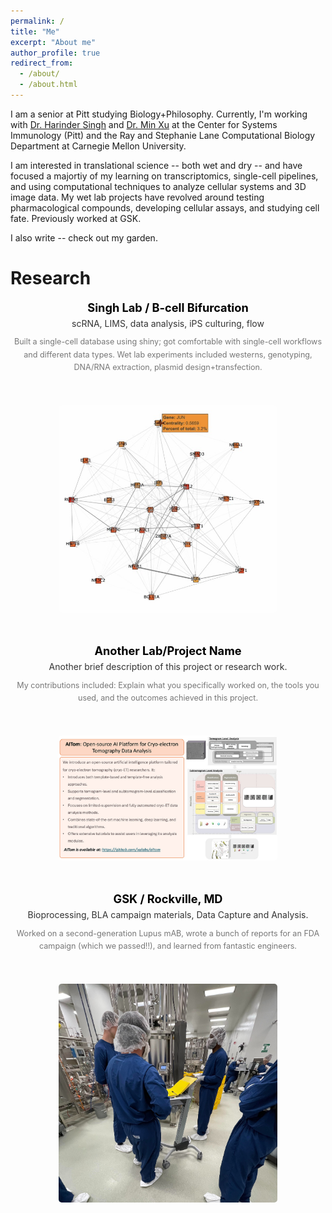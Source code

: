 ```yaml
---
permalink: /
title: "Me"
excerpt: "About me"
author_profile: true
redirect_from: 
  - /about/
  - /about.html
---
```


I am a senior at Pitt studying Biology+Philosophy. Currently, I'm working with [Dr. Harinder Singh](https://scholar.google.com/citations?user=lwaeuvkAAAAJ&hl=en) and [Dr. Min Xu](https://xulabs.github.io/min-xu/) at the Center for Systems Immunology (Pitt) and the Ray and Stephanie Lane Computational Biology Department at Carnegie Mellon University. 

I am interested in translational science -- both wet and dry -- and have focused a majortiy of my learning on transcriptomics, single-cell pipelines, and using computational techniques to analyze cellular systems and 3D image data. My wet lab projects have revolved around testing pharmacological compounds, developing cellular assays, and studying cell fate. Previously worked at GSK.

I also write -- check out my garden. 

# Research

<div class="content">
    <div class="text-container">
        <h3>Singh Lab / B-cell Bifurcation</h3>
        <p class="project-brief"> scRNA, LIMS, data analysis, iPS culturing, flow</p>
        <p class="project-details">Built a single-cell database using shiny; got comfortable with single-cell workflows and different data types. Wet lab experiments included westerns, genotyping, DNA/RNA extraction, plasmid design+transfection.</p>
    </div>
    <img class="project-image" src="images/project1.jpg" alt="Project 1 Image">
</div>

<div class="content">
    <div class="text-container">
        <h3>Another Lab/Project Name</h3>
        <p class="project-brief">Another brief description of this project or research work.</p>
        <p class="project-details">My contributions included: Explain what you specifically worked on, the tools you used, and the outcomes achieved in this project.</p>
    </div>
    <img class="project-image" src="images/project2.jpg" alt="Project 2 Image">
</div>

<div class="content">
    <div class="text-container">
        <h3>GSK / Rockville, MD</h3>
        <p class="project-brief">Bioprocessing, BLA campaign materials, Data Capture and Analysis.</p>
        <p class="project-details">Worked on a second-generation Lupus mAB, wrote a bunch of reports for an FDA campaign (which we passed!!), and learned from fantastic engineers.</p>
    </div>
    <img class="project-image" src="images/project3.jpg" alt="Project 3 Image">
</div>

<style>
    .content {
        display: flex;
        align-items: center;
        margin-bottom: 50px;
        gap: 30px;
    }

    .text-container {
        flex: 1;
        margin-right: 30px;
    }

    .text-container h3 {
        color: #000;
        font-weight: bold;
        margin-bottom: 5px;
        margin-top: 0;
        font-size: 1.3em;
    }

    .project-brief {
        color: #333;
        margin-bottom: 10px;
        margin-top: 0;
        font-size: 1em;
        line-height: 1.4;
    }

    .project-details {
        color: #777;
        font-size: 0.9em;
        line-height: 1.6;
        margin: 0;
    }

    .project-image {
        width: 250px;
        height: auto;
        border-radius: 5px;
        flex-shrink: 0;
    }

    /* For smaller screens or portrait mode */
    @media (max-width: 768px), (orientation: portrait) {
        .content {
            flex-direction: column;
            align-items: center;
            text-align: center;
        }

        .text-container {
            margin-right: 0;
            margin-bottom: 20px;
        }

        .project-image {
            width: 80%;
            max-width: 350px;
        }
    }
</style>
